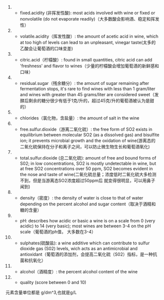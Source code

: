 1. - fixed.acidity (非挥发性酸): most acids involved with wine or fixed or nonvolatile (do not evaporate readily)（大多数酸会影响酒、稳定和挥发性）

2. - volatile.acidity（挥发性酸）: the amount of acetic acid in wine, which at too high of levels can lead to an unpleasant, vinegar taste(太多的乙酸会让葡萄酒的口味变差)


3. - citric.acid（柠檬酸）: found in small quantities, citric acid can add 'freshness' and flavor to wines（少量的柠檬酸会增加葡萄酒的新鲜感和口味）

4. - residual.sugar（残余糖分）: the amount of sugar remaining after fermentation stops, it's rare to find wines with less than 1 gram/liter and wines with greater than 45 grams/liter are considered sweet（发酵后剩余的糖分很少有低于1克/升的，超过45克/升的葡萄酒被认为是甜的）

5. - chlorides（氯化物，含盐量）: the amount of salt in the wine

6. - free.sulfur.dioxide（游离二氧化硫）: the free form of SO2 exists in equilibrium between molecular SO2 (as a dissolved gas) and bisulfite ion; it prevents microbial growth and the oxidation of wine(游离态的二氧化硫保持在分子和离子之间，可以防止微生物生长和葡萄酒氧化)

7. - total.sulfur.dioxide (总二氧化硫): amount of free and bound forms of S02; in low concentrations, SO2 is mostly undetectable in wine, but at free SO2 concentrations over 50 ppm, SO2 becomes evident in the nose and taste of wine(二氧化硫总量；浓度低时二氧化硫大多检测不到，但是当游离态SO2浓度超过50ppm后 就变得很明显，可以用鼻子闻到)

8. - density（密度）: the density of water is close to that of water depending on the percent alcohol and sugar content（取决于酒精和糖的含量）

9. - pH: describes how acidic or basic a wine is on a scale from 0 (very acidic) to 14 (very basic); most wines are between 3-4 on the pH scale（葡萄酒的ph值， 大多数在3-4）

10. - sulphates(硫酸盐): a wine additive which can contribute to sulfur dioxide gas (S02) levels, wich acts as an antimicrobial and antioxidant（葡萄酒的添加剂，会提高二氧化硫（S02）指标，是一种抗菌和抗氧化）

11. - alcohol（酒精度）: the percent alcohol content of the wine

12. - quality (score between 0 and 10) 

元素含量单位都是 g/dm^3,也就是g/L
